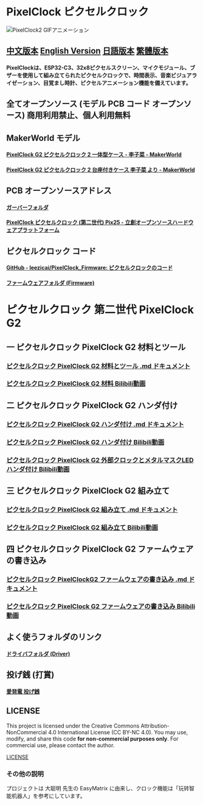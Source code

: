 # PixelClock ピクセルクロック

![PixelClock2 GIFアニメーション](Imags/pixelclock2.gif)

## [中文版本](readme.md) [English Version](readme_en.md) [日語版本](readme_jp.md) [繁體版本](readme_zh_tc.md) 

#### PixelClockは、ESP32-C3、32x8ピクセルスクリーン、マイクモジュール、ブザーを使用して組み立てられたピクセルクロックで、時間表示、音楽ビジュアライゼーション、目覚まし時計、ピクセルアニメーション機能を備えています。

## 全てオープンソース (モデル PCB コード オープンソース) 商用利用禁止、個人利用無料

## MakerWorld モデル

#### [PixelClock G2 ピクセルクロック 2 一体型ケース - 李子菜 - MakerWorld](https://makerworld.com/en/models/1304966)

#### [PixelClock G2 ピクセルクロック 2 台座付きケース 李子菜 より - MakerWorld](https://makerworld.com/en/models/1307666)

## PCB オープンソースアドレス

#### [ガーバーフォルダ](Gerber/PixelClock_G2)
#### [PixelClock ピクセルクロック (第二世代) Pix25 - 立創オープンソースハードウェアプラットフォーム](https://oshwhub.com/lixiaoming1988/pixelclock-pixel-clock-2nd-generation-pix25)

## ピクセルクロック コード

#### [GitHub - leezicai/PixelClock_Firmware: ピクセルクロックのコード](https://github.com/leezicai/PixelClock_Firmware)

#### [ファームウェアフォルダ (Firmware)](Firmware)

# ピクセルクロック 第二世代 PixelClock G2

## 一 ピクセルクロック PixelClock G2 材料とツール

### [ピクセルクロック PixelClock G2 材料とツール .md ドキュメント](Document/PixelClock_G2/PixelClockG2_Materials_and_Tools_jp.md)


### [ピクセルクロック PixelClock G2 材料 Bilibili動画](https://www.bilibili.com/video/BV1qCoJYeEjv/)

## 二 ピクセルクロック PixelClock G2 ハンダ付け

### [ピクセルクロック PixelClock G2 ハンダ付け .md ドキュメント](Document/PixelClock_G2/PixelClockG2_Soldering_jp.md)

### [ピクセルクロック PixelClock G2 ハンダ付け Bilibili動画](https://www.bilibili.com/video/BV1qCoJYeEjv/)

### [ピクセルクロック PixelClock G2 外部クロックとメタルマスクLEDハンダ付け Bilibili動画](https://www.bilibili.com/video/BV1in5iz1EKM/)

## 三 ピクセルクロック PixelClock G2 組み立て

### [ピクセルクロック PixelClock G2 組み立て .md ドキュメント](Document/PixelClock_G2/PixelClockG2_Assembly_jp.md)

### [ピクセルクロック PixelClock G2 組み立て Bilibili動画](https://www.bilibili.com/video/BV1TsUsYCEs1/)

## 四 ピクセルクロック PixelClock G2 ファームウェアの書き込み

### [ピクセルクロック PixelClockG2 ファームウェアの書き込み .md ドキュメント](Document/PixelClock_G2/PixelClockG2_Firmware_Flashing_jp.md)


### [ピクセルクロック PixelClock G2 ファームウェアの書き込み Bilibili動画](https://www.bilibili.com/video/BV1JsxmepETZ/)

## よく使うフォルダのリンク

#### [ドライバフォルダ (Driver)](Driver)

## 投げ銭 (打賞)

#### [愛発電 投げ銭](https://afdian.com/a/lizicai/plan)

## LICENSE

This project is licensed under the Creative Commons Attribution-NonCommercial 4.0 International License (CC BY-NC 4.0).
You may use, modify, and share this code **for non-commercial purposes only**.
For commercial use, please contact the author.

[LICENSE](LICENSE)

### その他の説明

プロジェクトは 大聪明 先生の EasyMatrix に由来し、クロック機能は「玩转智能机器人」を参考にしています。